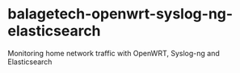 # balagetech-openwrt-syslog-ng-elasticsearch
Monitoring home network traffic with OpenWRT, Syslog-ng and Elasticsearch
